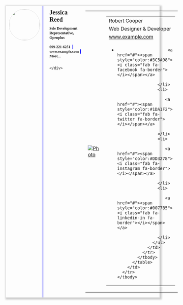 <html>
<head>
	<title>Html Email Template</title>
</head>
<body>

<div style="width: 500px; border: 1px solid #ddd; display: flex; -webkit-box-shadow: 3px 3px 5px 3px #ccc;-moz-box-shadow: 3px 3px 5px 3px #ccc; box-shadow: 3px 3px 5px 3px #ccc; margin: 0 auto;">
  <div style="border-right: 2px solid blue; float: left;width: 100px;padding: 10px;">
    <img src="https://i.imgur.com/vPN0yq4.png" width="100" height="100" style="border-radius: 50%; border: 1px solid #ddd;" />
  </div>
  <div style="float: right;width: 400px;padding: 10px;">
    <div style="font-family: Verdana;font-weight: bold;padding: 0px 10px;font-size: 20px;">Jessica Reed</div>
    <div style="font-family: Verdana;font-weight: bold;padding: 10px;font-size: 12px;">Sele Development Representative, Openplus</div>
    <div style="font-family: Verdana;font-weight: bold;padding: 5px 5px 5px 10px;font-size: 12px;">
      <span style="border-right: 2px solid blue;padding-right: 5px;"><i class="fas fa-phone-square"></i> 699-221-6251</span><span style="border-right: 2px solid blue;padding-right: 5px;"> www.example.com</span><span> More...</span>
    </div>
    <div style="font-size:1em;padding: 5px 5px 5px 10px;">
      <!-- <span style="font-size:2em; color:#3C5A98"><i class="fab fa-facebook-f" style="background: blue"></i></span> -->
      <a href="#"><span style="color:#3C5A98"><i class="fab fa-facebook fa-border"></i></span></a>
      <a href="#"><span style="color:#1DA1F2"><i class="fab fa-twitter fa-border"></i></span></a>
      <a href="#"><span style="color:#0077B5"><i class="fab fa-linkedin-in fa-border"></i></span></a>
      <a href="#"><span style="color:#DD3278"><i class="fab fa-instagram fa-border"></i></span></a>

    </div>
  </div>
</div>

</hr>

<table cellspacing="0" cellpadding="0" border="0"><tbody><tr><td valign="top" style="padding-left: 0px; padding-top: 0px; padding-bottom: 0px; padding-right: 0px;"><span style="text-align: left; color: #000000; font-family: 'Arial', sans-serif; font-size: 10pt; font-weight: bold">Rex Weston</span><br><span style="text-align: left; margin-top: 0px; margin-bottom: 0px; color: #000000; font-family: 'Arial', sans-serif; font-weight: normal; font-size: 9pt;">Software Designer</span><br></td></tr><tr><td valign="top" style="padding-left: 0px; padding-top: 7px; padding-bottom: 4px; padding-right: 0px;"><a href="http://www.vtldesign.com/"><img src="" nosend="1" border="0" width="148" height="26" alt="LOGO" title="Vital Design, LLC"></a></td></tr><tr><td valign="top" style="padding-left: 0px; padding-top: 0px; padding-bottom: 0px; padding-right: 0px;"><span style="text-align: left; color: #000000; font-family: Arial; font-size: 9pt; font-style: normal; font-weight: normal;">155 Fleet Street <font size="1" color="#B9B9B9">|</font> Second Floor <font size="1" color="#B9B9B9">|</font> Portsmouth, NH 03801<br> tel (920) 648-5408 <font size="1" color="#B9B9B9">|</font> mobile (920) 988-3854<br>fax (920) 648-5409<br> </span>
</td></tr><tr><td valign="top" style="padding-left: 0px; padding-top: 5px; padding-bottom: 0px; padding-right: 0px;">
<span style="text-align: left; margin-top: 0px; color: #F77A1E; font-size: 8pt; font-weight: bold; font-family: 'Calibri', sans-serif;">
<a style="text-decoration: none; color: #F77A1E" href="http://www.vtldesign.com/"><font color="#F77A1E">website</font></a> <font size="1" color="#F77A1E">|</font> <a style="text-decoration: none; color: #F77A1E" href="http://www.vtldesign.com/vital-newletter.html"><font color="#F77A1E">newsletter</font></a> <font size="1" color="#F77A1E">|</font> <a style="text-decoration: none; color: #F77A1E" href="/assets/files/VitalDesign-RexWeston.vcf"><font color="#F77A1E">vCard</font></a> <font size="1" color="#F77A1E">|</font> <a style="text-decoration: none; color: #F77A1E" href="http://maps.google.com/maps?q=155+Fleet+Street,+Portsmouth,+NH+03801"><font color="#F77A1E">map</font></a> <font size="1" color="#F77A1E">|</font> <a style="text-decoration: none; color: #F77A1E" href="mailto:rexweston@yahoo.com"><font color="#F77A1E">email</font></a></span></td></tr><tr><td valign="top" style="padding-left: 0px; padding-top: 7px; padding-bottom: 0px; padding-right: 0px;"><a href="http://twitter.com/#!/vital_design/"><img src="https://www.stationerycentral.com/SocialMedia/Twitter-21x17-left-BW.gif" nosend="1" border="0" width="21" height="17" alt="Twitter"></a><a href="http://www.vtldesign.com/vital-blog/"><img src="https://www.stationerycentral.com/SocialMedia/Blog-21x17-left-BW.gif" nosend="1" border="0" width="21" height="17" alt="Blog"></a><a href="http://www.facebook.com/VitalDesign"><img src="https://www.stationerycentral.com/SocialMedia/Facebook-21x17-left-BW.gif" nosend="1" border="0" width="21" height="17" alt="Facebook"></a><a href="http://www.linkedin.com/company/205289"><img src="https://www.stationerycentral.com/SocialMedia/LinkedIn-21x17-left-BW.gif" nosend="1" border="0" width="21" height="17" alt="LinkedIn"></a><a href="https://foursquare.com/v/vital-design/4b0679eef964a52028ec22e3"><img src="https://www.stationerycentral.com/SocialMedia/Foursquare-21x17-left-BW.gif" nosend="1" border="0" width="21" height="17" alt="Foursquare"></a><a href="http://pinterest.com/source/vtldesign.com/"><img src="https://www.stationerycentral.com/SocialMedia/Pinterest-21x17-left-BW.gif" nosend="1" border="0" width="21" height="17" alt="Pinterest"></a>
</td></tr><tr><td valign="top" style="padding-left: 0px; padding-top: 8px; padding-bottom: 0px; padding-right: 0px;">
<span style="color: #8A8A8A; font-family: 'Calibri', sans-serif; font-size: 8pt; font-weight: regular;"><b>Confidentiality Note: </b> This email may contain confidential and/or private information. If you received this email in error please delete and notify sender.</span>
</td></tr></tbody></table>


</hr>

<div class="presentational-container">
  <table role="presentation">
    <tbody>
      <tr class="outer-row">
        <td class="headshot-cell">
          <a href="http://www.robertcooper.me">
            <img src="https://i.imgur.com/vPN0yq4.png" name="preview-image-url" alt="Photo"/>
          </a>
        </td>
        <td class="description-cell">
          <table role="presentation">
            <tbody>
              <tr>
                <td colspan="2" class="full-name">Robert Cooper</td>
              </tr>
              <tr>
                <td colspan="2" class="title">Web Designer &amp; Developer</td>
              </tr>
              <tr>
                <td valign="top" class="website">
                  <a href="#">www.example.com</a>
                </td>
              </tr>
              <tr>
                <!-- Social Icons found here: https://www.flaticon.com/packs/social-media-color -->
                <td colspan="2" class="social-icons">
                  <ul>
                    <li>
                     
                        <a href="#"><span style="color:#3C5A98"><i class="fab fa-facebook fa-border"></i></span></a>
                     
                    </li>
                    <li>
                     
                       <a href="#"><span style="color:#1DA1F2"><i class="fab fa-twitter fa-border"></i></span></a>
                    
                    </li>
                    <li>
                    
                       <a href="#"><span style="color:#DD3278"><i class="fab fa-instagram fa-border"></i></span></a>
                     
                    </li>
                    <li>
                    
                       <a href="#"><span style="color:#0077B5"><i class="fab fa-linkedin-in fa-border"></i></span></a>
                   
                    </li>
                  </ul>
                </td>
              </tr>
            </tbody>
          </table>
        </td>
      </tr>
    </tbody>
  </table>
</div>

</body>
</html>
